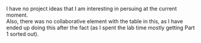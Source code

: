 I have no project ideas that I am interesting in persuing at the current moment.  
Also, there was no collaborative element with the table in this, as I have ended up doing this after the fact (as I spent the lab time mostly getting Part 1 sorted out).
